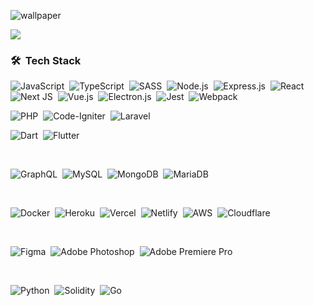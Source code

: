 <!--![wallpaper](https://user-images.githubusercontent.com/28738855/90339984-60c39c00-e027-11ea-8a99-6f953ab58e2d.jpg) -->
<!-- ![wallpaper](https://user-images.githubusercontent.com/28738855/103159488-03c1c900-4805-11eb-8990-9cccb9a9ba4d.png) -->
![wallpaper](https://user-images.githubusercontent.com/28738855/110953451-57629e00-8382-11eb-9763-77d847e34e13.jpg)

<img src="https://user-images.githubusercontent.com/73097560/115834477-dbab4500-a447-11eb-908a-139a6edaec5c.gif"> 

### 🛠 &nbsp;Tech Stack

![JavaScript](https://img.shields.io/badge/-JavaScript-05122A?style=flat&logo=javascript)&nbsp;
![TypeScript](https://img.shields.io/badge/typescript-%23007ACC.svg?flat&logo=typescript&logoColor=white)&nbsp;
![SASS](https://img.shields.io/badge/SASS-hotpink.svg?flat&logo=SASS&logoColor=white)&nbsp;
![Node.js](https://img.shields.io/badge/-Node.js-05122A?style=flat&logo=node.js)&nbsp;
![Express.js](https://img.shields.io/badge/express.js-%23404d59.svg?style=flat&logo=express&logoColor=%2361DAFB)&nbsp;
![React](https://img.shields.io/badge/-React-05122A?style=flat&logo=react)&nbsp;
![Next JS](https://img.shields.io/badge/Next-black?style=flat&logo=next.js&logoColor=white)&nbsp;
![Vue.js](https://img.shields.io/badge/vuejs-%2335495e.svg?style=flat&logo=vuedotjs&logoColor=%234FC08D)&nbsp;
![Electron.js](https://img.shields.io/badge/Electron-191970?style=flat&logo=Electron&logoColor=white)&nbsp;
![Jest](https://img.shields.io/badge/-jest-%23C21325?style=flat&logo=jest&logoColor=white)&nbsp;
![Webpack](https://img.shields.io/badge/webpack-%238DD6F9.svg?flat&logo=webpack&logoColor=black)&nbsp;

![PHP](https://img.shields.io/badge/php-%23777BB4.svg?style=flat&logo=php&logoColor=white)&nbsp;
![Code-Igniter](https://img.shields.io/badge/CodeIgniter-%23EF4223.svg?style=flat&logo=codeIgniter&logoColor=white)&nbsp;
![Laravel](https://img.shields.io/badge/laravel-%23FF2D20.svg?style=flat&logo=laravel&logoColor=white)&nbsp;

![Dart](https://img.shields.io/badge/dart-%230175C2.svg?style=flat&logo=dart&logoColor=white)&nbsp;
![Flutter](https://img.shields.io/badge/Flutter-%2302569B.svg?style=flat&logo=Flutter&logoColor=white)&nbsp;

<br>

![GraphQL](https://img.shields.io/badge/-GraphQL-E10098?style=flat&logo=graphql&logoColor=white)&nbsp;
![MySQL](https://img.shields.io/badge/mysql-%2300f.svg?style=flat&logo=mysql&logoColor=white)&nbsp;
![MongoDB](https://img.shields.io/badge/MongoDB-%234ea94b.svg?flat&logo=mongodb&logoColor=white)&nbsp;
![MariaDB](https://img.shields.io/badge/MariaDB-003545?style=flat&logo=mariadb&logoColor=white)&nbsp;

<br>

![Docker](https://img.shields.io/badge/docker-%230db7ed.svg?style=flat&logo=docker&logoColor=white)&nbsp;
![Heroku](https://img.shields.io/badge/heroku-%23430098.svg?style=flat&logo=heroku&logoColor=white)&nbsp;
![Vercel](https://img.shields.io/badge/vercel-%23000000.svg?style=flat&logo=vercel&logoColor=white)&nbsp;
![Netlify](https://img.shields.io/badge/netlify-%23000000.svg?style=flat&logo=netlify&logoColor=#00C7B7)&nbsp;
![AWS](https://img.shields.io/badge/AWS-%23FF9900.svg?style=flat&logo=amazon-aws&logoColor=white)&nbsp;
![Cloudflare](https://img.shields.io/badge/Cloudflare-F38020?style=flat&logo=Cloudflare&logoColor=white)&nbsp;

<br>

![Figma](https://img.shields.io/badge/figma-%23F24E1E.svg?style=flat&logo=figma&logoColor=white)&nbsp;
![Adobe Photoshop](https://img.shields.io/badge/adobephotoshop-%2331A8FF.svg?style=flat&logo=adobephotoshop&logoColor=white)&nbsp;
![Adobe Premiere Pro](https://img.shields.io/badge/Adobe%20Premiere%20Pro-9999FF.svg?style=flat&logo=Adobe%20Premiere%20Pro&logoColor=white)&nbsp;

<br>

![Python](https://img.shields.io/badge/python-3670A0?style=for-the-badge&logo=python&logoColor=ffdd54)&nbsp;
![Solidity](https://img.shields.io/badge/Solidity-%23363636.svg?style=for-the-badge&logo=solidity&logoColor=white)&nbsp;
![Go](https://img.shields.io/badge/go-%2300ADD8.svg?style=for-the-badge&logo=go&logoColor=white)&nbsp;
